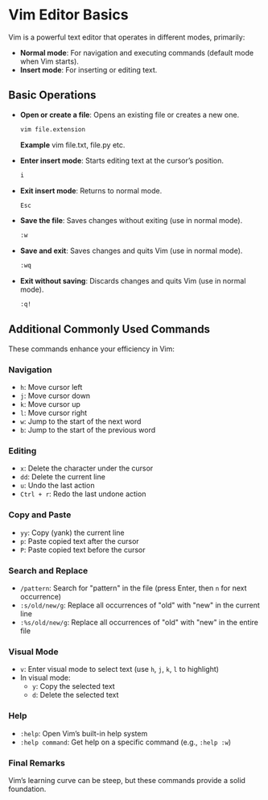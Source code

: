 # Vim Editor Basics

Vim is a powerful text editor that operates in different modes, primarily:

- **Normal mode**: For navigation and executing commands (default mode when Vim starts).
- **Insert mode**: For inserting or editing text.


## Basic Operations

- **Open or create a file**: Opens an existing file or creates a new one. 
  ```bash
  vim file.extension
  ```
  **Example** vim file.txt, file.py etc.

- **Enter insert mode**: Starts editing text at the cursor’s position.
  ```bash
  i
  ```

- **Exit insert mode**: Returns to normal mode.
  ```bash
  Esc
  ```

- **Save the file**: Saves changes without exiting (use in normal mode).
  ```bash
  :w
  ```

- **Save and exit**: Saves changes and quits Vim (use in normal mode).
  ```bash
  :wq
  ```

- **Exit without saving**: Discards changes and quits Vim (use in normal mode).
  ```bash
  :q!
  ```

## Additional Commonly Used Commands

These commands enhance your efficiency in Vim:

### Navigation
- `h`: Move cursor left
- `j`: Move cursor down
- `k`: Move cursor up
- `l`: Move cursor right
- `w`: Jump to the start of the next word
- `b`: Jump to the start of the previous word

### Editing
- `x`: Delete the character under the cursor
- `dd`: Delete the current line
- `u`: Undo the last action
- `Ctrl + r`: Redo the last undone action

### Copy and Paste
- `yy`: Copy (yank) the current line
- `p`: Paste copied text after the cursor
- `P`: Paste copied text before the cursor

### Search and Replace
- `/pattern`: Search for "pattern" in the file (press Enter, then `n` for next occurrence)
- `:s/old/new/g`: Replace all occurrences of "old" with "new" in the current line
- `:%s/old/new/g`: Replace all occurrences of "old" with "new" in the entire file

### Visual Mode
- `v`: Enter visual mode to select text (use `h`, `j`, `k`, `l` to highlight)
- In visual mode:
  - `y`: Copy the selected text
  - `d`: Delete the selected text

### Help
- `:help`: Open Vim’s built-in help system
- `:help command`: Get help on a specific command (e.g., `:help :w`)

### Final Remarks
Vim’s learning curve can be steep, but these commands provide a solid foundation. 